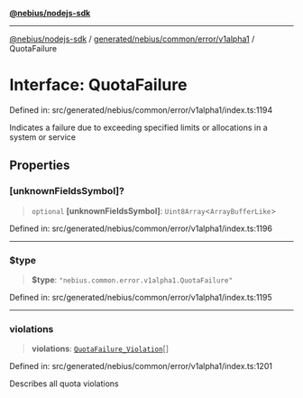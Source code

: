 [**@nebius/nodejs-sdk**](../../../../../../README.md)

---

[@nebius/nodejs-sdk](../../../../../../README.md) / [generated/nebius/common/error/v1alpha1](../README.md) / QuotaFailure

# Interface: QuotaFailure

Defined in: src/generated/nebius/common/error/v1alpha1/index.ts:1194

Indicates a failure due to exceeding specified limits or allocations in a system or service

## Properties

### \[unknownFieldsSymbol\]?

> `optional` **\[unknownFieldsSymbol\]**: `Uint8Array`\<`ArrayBufferLike`\>

Defined in: src/generated/nebius/common/error/v1alpha1/index.ts:1196

---

### $type

> **$type**: `"nebius.common.error.v1alpha1.QuotaFailure"`

Defined in: src/generated/nebius/common/error/v1alpha1/index.ts:1195

---

### violations

> **violations**: [`QuotaFailure_Violation`](QuotaFailure_Violation.md)[]

Defined in: src/generated/nebius/common/error/v1alpha1/index.ts:1201

Describes all quota violations
